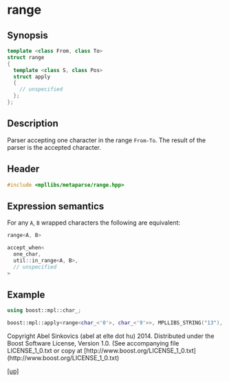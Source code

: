 # range

## Synopsis

```cpp
template <class From, class To>
struct range
{
  template <class S, class Pos>
  struct apply
  {
    // unspecified
  };
};
```

## Description

Parser accepting one character in the range `From-To`. The
result of the parser is the accepted character.

## Header

```cpp
#include <mpllibs/metaparse/range.hpp>
```

## Expression semantics

For any `A`, `B` wrapped characters the following are equivalent:

```cpp
range<A, B>

accept_when<
  one_char,
  util::in_range<A, B>,
  // unspecified
>
```

## Example

```cpp
using boost::mpl::char_;

boost::mpl::apply<range<char_<'0'>, char_<'9'>>, MPLLIBS_STRING("13"), start>
```

<p class="copyright">
Copyright Abel Sinkovics (abel at elte dot hu) 2014.
Distributed under the Boost Software License, Version 1.0.
(See accompanying file LICENSE_1_0.txt or copy at
[http://www.boost.org/LICENSE_1_0.txt](http://www.boost.org/LICENSE_1_0.txt)
</p>

[[up]](reference.html)


